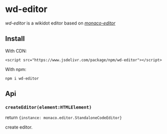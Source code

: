 # wd-editor

_wd-editor_ is a wikidot editor based on _[monaco-editor](https://microsoft.github.io/monaco-editor/)_

## Install

With CDN:

```
<script src="https://www.jsdelivr.com/package/npm/wd-editor"></script>
```

With npm:

```
npm i wd-editor
```

## Api

### `createEditor(element:HTMLElement)`

return `{instance: monaco.editor.StandaloneCodeEditor}`

create editor.
